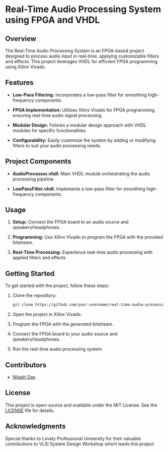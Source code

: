 # Real-Time Audio Processing System using FPGA and VHDL

## Overview

The Real-Time Audio Processing System is an FPGA-based project designed to process audio input in real-time, applying customizable filters and effects. This project leverages VHDL for efficient FPGA programming using Xilinx Vivado.

## Features

- **Low-Pass Filtering:** Incorporates a low-pass filter for smoothing high-frequency components.
  
- **FPGA Implementation:** Utilizes Xilinx Vivado for FPGA programming, ensuring real-time audio signal processing.

- **Modular Design:** Follows a modular design approach with VHDL modules for specific functionalities.

- **Configurability:** Easily customize the system by adding or modifying filters to suit your audio processing needs.

## Project Components

- **AudioProcessor.vhdl:** Main VHDL module orchestrating the audio processing pipeline.
  
- **LowPassFilter.vhdl:** Implements a low-pass filter for smoothing high-frequency components.

## Usage

1. **Setup:** Connect the FPGA board to an audio source and speakers/headphones.

2. **Programming:** Use Xilinx Vivado to program the FPGA with the provided bitstream.

3. **Real-Time Processing:** Experience real-time audio processing with applied filters and effects.

## Getting Started

To get started with the project, follow these steps:

1. Clone the repository:

    ```bash
    git clone https://github.com/your-username/real-time-audio-processing.git
    ```

2. Open the project in Xilinx Vivado.

3. Program the FPGA with the generated bitstream.

4. Connect the FPGA board to your audio source and speakers/headphones.

5. Run the real-time audio processing system.

## Contributors

- [Niladri Das](https://github.com/niladrigithub)
  
## License

This project is open-source and available under the MIT License. See the [LICENSE](LICENSE) file for details.

## Acknowledgments

Special thanks to Lovely Professional University for their valuable contributions to VLSI System Design Workshop which leads this project.

